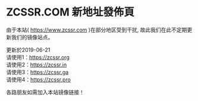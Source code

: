 # ZCSSR.COM 新地址發佈頁

由于本站( https://www.zcssr.com )在部分地区受到干扰, 故此我们在此不定期更新我们的镜像站点。


更新於2019-06-21<br>
请使用1：https://zcssr.org<br>
请使用2：https://zcssr.in<br>
请使用3：https://zcssr.ga<br>
请使用4：https://zcssr.pro<br>

各路朋友如需加入本站镜像链接！
